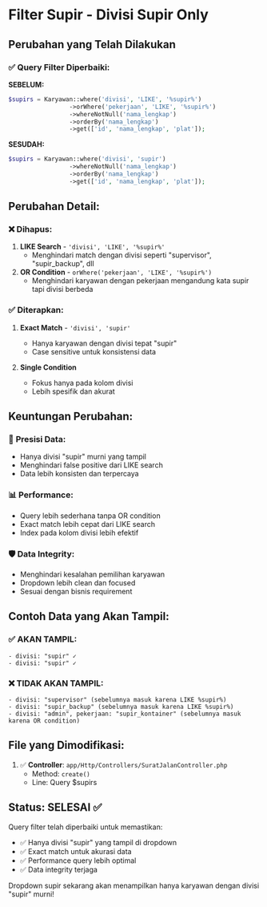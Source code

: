 # Filter Supir - Divisi Supir Only

## Perubahan yang Telah Dilakukan

### ✅ Query Filter Diperbaiki:

**SEBELUM:**

```php
$supirs = Karyawan::where('divisi', 'LIKE', '%supir%')
                 ->orWhere('pekerjaan', 'LIKE', '%supir%')
                 ->whereNotNull('nama_lengkap')
                 ->orderBy('nama_lengkap')
                 ->get(['id', 'nama_lengkap', 'plat']);
```

**SESUDAH:**

```php
$supirs = Karyawan::where('divisi', 'supir')
                 ->whereNotNull('nama_lengkap')
                 ->orderBy('nama_lengkap')
                 ->get(['id', 'nama_lengkap', 'plat']);
```

## Perubahan Detail:

### ❌ **Dihapus:**

1. **LIKE Search** - `'divisi', 'LIKE', '%supir%'`
    - Menghindari match dengan divisi seperti "supervisor", "supir_backup", dll
2. **OR Condition** - `orWhere('pekerjaan', 'LIKE', '%supir%')`
    - Menghindari karyawan dengan pekerjaan mengandung kata supir tapi divisi berbeda

### ✅ **Diterapkan:**

1. **Exact Match** - `'divisi', 'supir'`

    - Hanya karyawan dengan divisi tepat "supir"
    - Case sensitive untuk konsistensi data

2. **Single Condition**
    - Fokus hanya pada kolom divisi
    - Lebih spesifik dan akurat

## Keuntungan Perubahan:

### 🎯 **Presisi Data:**

-   Hanya divisi "supir" murni yang tampil
-   Menghindari false positive dari LIKE search
-   Data lebih konsisten dan terpercaya

### 📊 **Performance:**

-   Query lebih sederhana tanpa OR condition
-   Exact match lebih cepat dari LIKE search
-   Index pada kolom divisi lebih efektif

### 🛡️ **Data Integrity:**

-   Menghindari kesalahan pemilihan karyawan
-   Dropdown lebih clean dan focused
-   Sesuai dengan bisnis requirement

## Contoh Data yang Akan Tampil:

### ✅ **AKAN TAMPIL:**

```
- divisi: "supir" ✓
- divisi: "supir" ✓
```

### ❌ **TIDAK AKAN TAMPIL:**

```
- divisi: "supervisor" (sebelumnya masuk karena LIKE %supir%)
- divisi: "supir_backup" (sebelumnya masuk karena LIKE %supir%)
- divisi: "admin", pekerjaan: "supir_kontainer" (sebelumnya masuk karena OR condition)
```

## File yang Dimodifikasi:

1. ✅ **Controller**: `app/Http/Controllers/SuratJalanController.php`
    - Method: `create()`
    - Line: Query $supirs

## Status: SELESAI ✅

Query filter telah diperbaiki untuk memastikan:

-   ✅ Hanya divisi "supir" yang tampil di dropdown
-   ✅ Exact match untuk akurasi data
-   ✅ Performance query lebih optimal
-   ✅ Data integrity terjaga

Dropdown supir sekarang akan menampilkan hanya karyawan dengan divisi "supir" murni!
